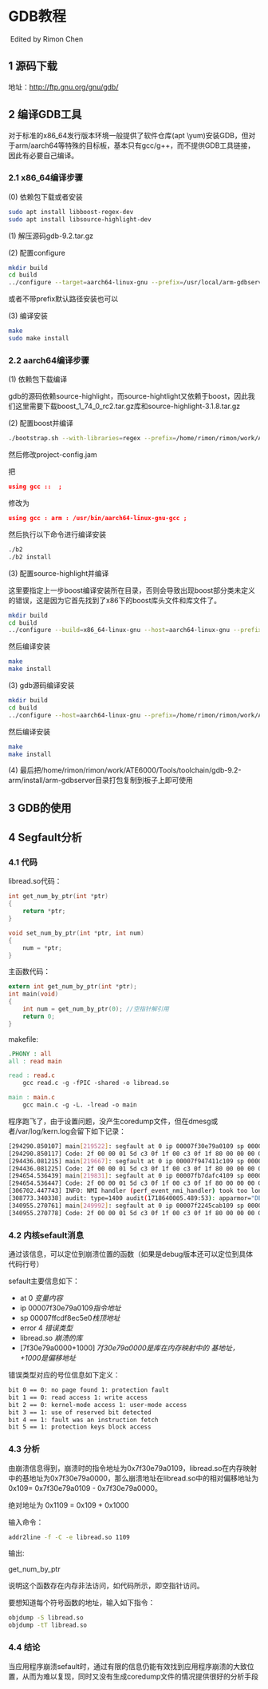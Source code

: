 # GDB教程

​                                                                                                                                                                                                                                Edited by Rimon Chen

## 1 源码下载

地址：http://ftp.gnu.org/gnu/gdb/

## 2 编译GDB工具

对于标准的x86_64发行版本环境一般提供了软件仓库(apt \yum)安装GDB，但对于arm/aarch64等特殊的目标板，基本只有gcc/g++，而不提供GDB工具链接，因此有必要自己编译。

### 2.1 x86_64编译步骤

(0) 依赖包下载或者安装

```bash
sudo apt install libboost-regex-dev
sudo apt install libsource-highlight-dev
```

(1) 解压源码gdb-9.2.tar.gz

(2) 配置configure

```bash
mkdir build
cd build
../configure --target=aarch64-linux-gnu --prefix=/usr/local/arm-gdbserver
```

或者不带prefix默认路径安装也可以

(3) 编译安装

```bash
make
sudo make install
```

### 2.2 aarch64编译步骤

(1) 依赖包下载编译

gdb的源码依赖source-highlight，而source-hightlight又依赖于boost，因此我们这里需要下载boost_1_74_0_rc2.tar.gz库和source-highlight-3.1.8.tar.gz

(2) 配置boost并编译

```bash
./bootstrap.sh --with-libraries=regex --prefix=/home/rimon/rimon/work/ATE6000/Tools/toolchain/gdb-9.2-arm/install/arm-gdbserver
```

然后修改project-config.jam

把

```json
using gcc ::  ;
```

修改为

```json
using gcc : arm : /usr/bin/aarch64-linux-gnu-gcc ;
```

然后执行以下命令进行编译安装

```bash
./b2
./b2 install
```

(3) 配置source-highlight并编译

这里要指定上一步boost编译安装所在目录，否则会导致出现boost部分类未定义的错误，这是因为它首先找到了x86下的boost库头文件和库文件了。

```bash
mkdir build
cd build
../configure --build=x86_64-linux-gnu --host=aarch64-linux-gnu --prefix=/home/rimon/rimon/work/ATE6000/Tools/toolchain/gdb-9.2-arm/install/arm-gdbserver --with-boost=/home/rimon/rimon/work/ATE6000/Tools/toolchain/gdb-9.2-arm/install/arm-gdbserver/ --with-boost-regex=boost_regex --with-boost-libdir=/home/rimon/rimon/work/ATE6000/Tools/toolchain/gdb-9.2-arm/install/arm-gdbserver/lib/
```

然后编译安装

```bash
make
make install
```

(3) gdb源码编译安装

```bash
mkdir build
cd build
../configure --host=aarch64-linux-gnu --prefix=/home/rimon/rimon/work/ATE6000/Tools/toolchain/gdb-9.2-arm/install/arm-gdbserver CPPFLAGS=-I/home/rimon/rimon/work/ATE6000/Tools/toolchain/gdb-9.2-arm/install/arm-gdbserver/include LDFLAGS=-L/home/rimon/rimon/work/ATE6000/Tools/toolchain/gdb-9.2-arm/install/arm-gdbserver/lib
```

然后编译安装

```bash
make
make install
```

(4) 最后把/home/rimon/rimon/work/ATE6000/Tools/toolchain/gdb-9.2-arm/install/arm-gdbserver目录打包复制到板子上即可使用

## 3 GDB的使用



## 4 Segfault分析

### 4.1 代码

libread.so代码：

```c
int get_num_by_ptr(int *ptr)
{
	return *ptr;
}

void set_num_by_ptr(int *ptr, int num)
{
	num = *ptr;
}

```

主函数代码：

```c
extern int get_num_by_ptr(int *ptr);
int main(void)
{
	int num = get_num_by_ptr(0); //空指针解引用
	return 0;
}

```

makefile:

```makefile
.PHONY : all
all : read main

read : read.c
	gcc read.c -g -fPIC -shared -o libread.so

main : main.c
	gcc main.c -g -L. -lread -o main


```

程序跑飞了，由于设置问题，没产生coredump文件，但在dmesg或者/var/log/kern.log会留下如下记录：

```bash
[294290.850107] main[219522]: segfault at 0 ip 00007f30e79a0109 sp 00007ffcdf8ec5e0 error 4 in libread.so[7f30e79a0000+1000]
[294290.850117] Code: 2f 00 00 01 5d c3 0f 1f 00 c3 0f 1f 80 00 00 00 00 f3 0f 1e fa e9 77 ff ff ff f3 0f 1e fa 55 48 89 e5 48 89 7d f8 48 8b 45 f8 <8b> 00 5d c3 f3 0f 1e fa 55 48 89 e5 48 89 7d f8 89 75 f4 48 8b 45
[294436.081215] main[219667]: segfault at 0 ip 00007f947411c109 sp 00007ffd59872330 error 4 in libread.so[7f947411c000+1000]
[294436.081225] Code: 2f 00 00 01 5d c3 0f 1f 00 c3 0f 1f 80 00 00 00 00 f3 0f 1e fa e9 77 ff ff ff f3 0f 1e fa 55 48 89 e5 48 89 7d f8 48 8b 45 f8 <8b> 00 5d c3 f3 0f 1e fa 55 48 89 e5 48 89 7d f8 89 75 f4 48 8b 45
[294654.536439] main[219831]: segfault at 0 ip 00007fb7dafc4109 sp 00007ffc3d2f2330 error 4 in libread.so[7fb7dafc4000+1000]
[294654.536447] Code: 2f 00 00 01 5d c3 0f 1f 00 c3 0f 1f 80 00 00 00 00 f3 0f 1e fa e9 77 ff ff ff f3 0f 1e fa 55 48 89 e5 48 89 7d f8 48 8b 45 f8 <8b> 00 5d c3 f3 0f 1e fa 55 48 89 e5 48 89 7d f8 89 75 f4 48 8b 45
[306702.447743] INFO: NMI handler (perf_event_nmi_handler) took too long to run: 7.277 msecs
[308773.340338] audit: type=1400 audit(1718640005.489:53): apparmor="DENIED" operation="capable" profile="/usr/sbin/cups-browsed" pid=229018 comm="cups-browsed" capability=23  capname="sys_nice"
[340955.270761] main[249992]: segfault at 0 ip 00007f2245cab109 sp 00007ffd9f5bc2d0 error 4 in libread.so[7f2245cab000+1000]
[340955.270778] Code: 2f 00 00 01 5d c3 0f 1f 00 c3 0f 1f 80 00 00 00 00 f3 0f 1e fa e9 77 ff ff ff f3 0f 1e fa 55 48 89 e5 48 89 7d f8 48 8b 45 f8 <8b> 00 5d c3 f3 0f 1e fa 55 48 89 e5 48 89 7d f8 89 75 f4 48 8b 45
```

### 4.2 内核sefault消息

通过该信息，可以定位到崩溃位置的函数（如果是debug版本还可以定位到具体代码行号）

sefault主要信息如下：

- at 0 *变量内容*
- ip 00007f30e79a0109*指令地址*
- sp 00007ffcdf8ec5e0*栈顶地址*
- error 4 *错误类型*
- libread.so *崩溃的库*
- [7f30e79a0000+1000] *7f30e79a0000是库在内存映射中的 基地址，+1000是偏移地址*

错误类型对应的号位信息如下定义：

```bash
bit 0 == 0: no page found 1: protection fault
bit 1 == 0: read access 1: write access
bit 2 == 0: kernel-mode access 1: user-mode access
bit 3 == 1: use of reserved bit detected
bit 4 == 1: fault was an instruction fetch
bit 5 == 1: protection keys block access
```

### 4.3 分析

由崩溃信息得到，崩溃时的指令地址为0x7f30e79a0109，libread.so在内存映射中的基地址为0x7f30e79a0000，那么崩溃地址在libread.so中的相对偏移地址为0x109= 0x7f30e79a0109 - 0x7f30e79a0000。

绝对地址为 0x1109 = 0x109 + 0x1000

输入命令：

```bash
addr2line -f -C -e libread.so 1109
```

输出:

get_num_by_ptr

说明这个函数存在内存非法访问，如代码所示，即空指针访问。

要想知道每个符号函数的地址，输入如下指令：

```bash
objdump -S libread.so
objdump -tT libread.so
```

### 4.4 结论

当应用程序崩溃sefault时，通过有限的信息仍能有效找到应用程序崩溃的大致位置，从而为难以复现，同时又没有生成coredump文件的情况提供很好的分析手段
